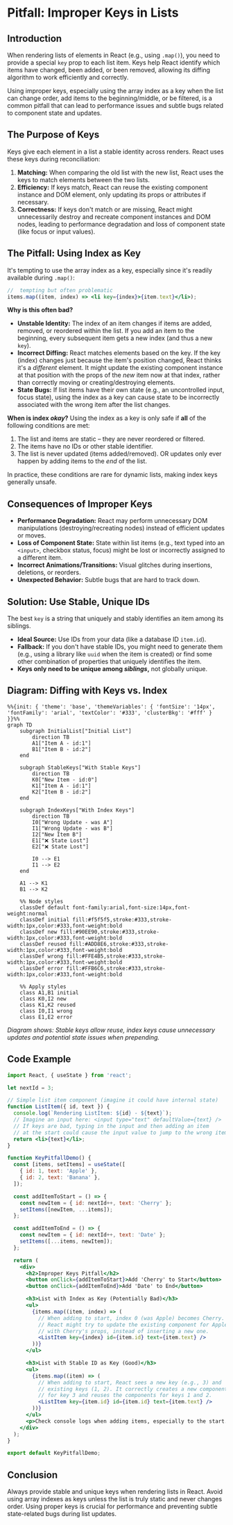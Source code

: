 # Pitfall: Improper Keys in Lists

## Introduction

When rendering lists of elements in React (e.g., using `.map()`), you need to provide a special `key` prop to each list item. Keys help React identify which items have changed, been added, or been removed, allowing its diffing algorithm to work efficiently and correctly.

Using improper keys, especially using the array index as a key when the list can change order, add items to the beginning/middle, or be filtered, is a common pitfall that can lead to performance issues and subtle bugs related to component state and updates.

## The Purpose of Keys

Keys give each element in a list a stable identity across renders. React uses these keys during reconciliation:

1.  **Matching:** When comparing the old list with the new list, React uses the keys to match elements between the two lists.
2.  **Efficiency:** If keys match, React can reuse the existing component instance and DOM element, only updating its props or attributes if necessary.
3.  **Correctness:** If keys don't match or are missing, React might unnecessarily destroy and recreate component instances and DOM nodes, leading to performance degradation and loss of component state (like focus or input values).

## The Pitfall: Using Index as Key

It's tempting to use the array index as a key, especially since it's readily available during `.map()`:

```jsx
//  tempting but often problematic
items.map((item, index) => <li key={index}>{item.text}</li>);
```

**Why is this often bad?**

- **Unstable Identity:** The index of an item changes if items are added, removed, or reordered within the list. If you add an item to the beginning, every subsequent item gets a new index (and thus a new `key`).
- **Incorrect Diffing:** React matches elements based on the key. If the key (index) changes just because the item's position changed, React thinks it's a *different* element. It might update the existing component instance at that position with the props of the *new* item now at that index, rather than correctly moving or creating/destroying elements.
- **State Bugs:** If list items have their own state (e.g., an uncontrolled input, focus state), using the index as a key can cause state to be incorrectly associated with the wrong item after the list changes.

**When is index *okay*?**
Using the index as a key is only safe if **all** of the following conditions are met:
1.  The list and items are static – they are never reordered or filtered.
2.  The items have no IDs or other stable identifier.
3.  The list is never updated (items added/removed). OR updates only ever happen by adding items to the *end* of the list.

In practice, these conditions are rare for dynamic lists, making index keys generally unsafe.

## Consequences of Improper Keys

- **Performance Degradation:** React may perform unnecessary DOM manipulations (destroying/recreating nodes) instead of efficient updates or moves.
- **Loss of Component State:** State within list items (e.g., text typed into an `<input>`, checkbox status, focus) might be lost or incorrectly assigned to a different item.
- **Incorrect Animations/Transitions:** Visual glitches during insertions, deletions, or reorders.
- **Unexpected Behavior:** Subtle bugs that are hard to track down.

## Solution: Use Stable, Unique IDs

The best `key` is a string that uniquely and stably identifies an item among its siblings.

- **Ideal Source:** Use IDs from your data (like a database ID `item.id`).
- **Fallback:** If you don't have stable IDs, you might need to generate them (e.g., using a library like `uuid` when the item is created) or find some other combination of properties that uniquely identifies the item.
- **Keys only need to be unique among *siblings*,** not globally unique.

## Diagram: Diffing with Keys vs. Index

```mermaid
%%{init: { 'theme': 'base', 'themeVariables': { 'fontSize': '14px', 'fontFamily': 'arial', 'textColor': '#333', 'clusterBkg': '#fff' } }}%%
graph TD
    subgraph InitialList["Initial List"]
        direction TB
        A1["Item A - id:1"]
        B1["Item B - id:2"]
    end

    subgraph StableKeys["With Stable Keys"]
        direction TB
        K0["New Item - id:0"]
        K1["Item A - id:1"]
        K2["Item B - id:2"]
    end

    subgraph IndexKeys["With Index Keys"]
        direction TB
        I0["Wrong Update - was A"]
        I1["Wrong Update - was B"]
        I2["New Item B"]
        E1["❌ State Lost"]
        E2["❌ State Lost"]
        
        I0 --> E1
        I1 --> E2
    end

    A1 --> K1
    B1 --> K2

    %% Node styles
    classDef default font-family:arial,font-size:14px,font-weight:normal
    classDef initial fill:#f5f5f5,stroke:#333,stroke-width:1px,color:#333,font-weight:bold
    classDef new fill:#90EE90,stroke:#333,stroke-width:1px,color:#333,font-weight:bold
    classDef reused fill:#ADD8E6,stroke:#333,stroke-width:1px,color:#333,font-weight:bold
    classDef wrong fill:#FFE4B5,stroke:#333,stroke-width:1px,color:#333,font-weight:bold
    classDef error fill:#FFB6C6,stroke:#333,stroke-width:1px,color:#333,font-weight:bold

    %% Apply styles
    class A1,B1 initial
    class K0,I2 new
    class K1,K2 reused
    class I0,I1 wrong
    class E1,E2 error
```
*Diagram shows: Stable keys allow reuse, index keys cause unnecessary updates and potential state issues when prepending.* 

## Code Example

```jsx
import React, { useState } from 'react';

let nextId = 3;

// Simple list item component (imagine it could have internal state)
function ListItem({ id, text }) {
  console.log(`Rendering ListItem: ${id} - ${text}`);
  // Imagine an input here: <input type="text" defaultValue={text} />
  // If keys are bad, typing in the input and then adding an item
  // at the start could cause the input value to jump to the wrong item.
  return <li>{text}</li>;
}

function KeyPitfallDemo() {
  const [items, setItems] = useState([
    { id: 1, text: 'Apple' },
    { id: 2, text: 'Banana' },
  ]);

  const addItemToStart = () => {
    const newItem = { id: nextId++, text: 'Cherry' };
    setItems([newItem, ...items]);
  };

  const addItemToEnd = () => {
    const newItem = { id: nextId++, text: 'Date' };
    setItems([...items, newItem]);
  };

  return (
    <div>
      <h2>Improper Keys Pitfall</h2>
      <button onClick={addItemToStart}>Add 'Cherry' to Start</button>
      <button onClick={addItemToEnd}>Add 'Date' to End</button>

      <h3>List with Index as Key (Potentially Bad)</h3>
      <ul>
        {items.map((item, index) => (
          // When adding to start, index 0 (was Apple) becomes Cherry.
          // React might try to update the existing component for Apple 
          // with Cherry's props, instead of inserting a new one.
          <ListItem key={index} id={item.id} text={item.text} />
        ))}
      </ul>

      <h3>List with Stable ID as Key (Good)</h3>
      <ul>
        {items.map((item) => (
          // When adding to start, React sees a new key (e.g., 3) and 
          // existing keys (1, 2). It correctly creates a new component 
          // for key 3 and reuses the components for keys 1 and 2.
          <ListItem key={item.id} id={item.id} text={item.text} />
        ))}
      </ul>
      <p>Check console logs when adding items, especially to the start.</p>
    </div>
  );
}

export default KeyPitfallDemo;
```

## Conclusion

Always provide stable and unique keys when rendering lists in React. Avoid using array indexes as keys unless the list is truly static and never changes order. Using proper keys is crucial for performance and preventing subtle state-related bugs during list updates. 